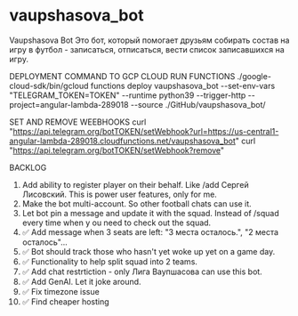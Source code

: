 # vaupshasova_bot
Vaupshasova Bot
Это бот, который помогает друзьям собирать состав на игру в футбол - записаться, отписаться, вести список записавшихся на игру.

DEPLOYMENT COMMAND TO GCP CLOUD RUN FUNCTIONS
./google-cloud-sdk/bin/gcloud functions deploy vaupshasova_bot --set-env-vars "TELEGRAM_TOKEN=TOKEN" --runtime python39 --trigger-http --project=angular-lambda-289018 --source ./GitHub/vaupshasova_bot/

SET AND REMOVE WEEBHOOKS
curl "https://api.telegram.org/botTOKEN/setWebhook?url=https://us-central1-angular-lambda-289018.cloudfunctions.net/vaupshasova_bot"
curl "https://api.telegram.org/botTOKEN/setWebhook?remove"

BACKLOG
1. Add ability to register player on their behalf. Like /add Сергей Лисовский. This is power user features, only for me.
2. Make the bot multi-account. So other football chats can use it.
3. Let bot pin a message and update it with the squad. Instead of /squad every time when y ou need to check out the squad.
4. ✅ Add message when 3 seats are left: "3 места осталось.", "2 места осталось"...
5. ✅ Bot should track those who hasn't yet woke up yet on a game day.
6. ✅ Functionality to help split squad into 2 teams.
7. ✅ Add chat restrtiction - only Лига Ваупшасова can use this bot.
8. ✅ Add GenAI. Let it joke around.
9. ✅ Fix timezone issue
10. ✅ Find cheaper hosting
